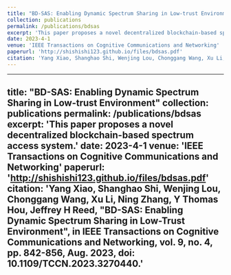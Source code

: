 ```yaml
---
title: "BD-SAS: Enabling Dynamic Spectrum Sharing in Low-trust Environment"
collection: publications
permalink: /publications/bdsas
excerpt: 'This paper proposes a novel decentralized blockchain-based spectrum access system.'
date: 2023-4-1
venue: 'IEEE Transactions on Cognitive Communications and Networking'
paperurl: 'http://shishishi123.github.io/files/bdsas.pdf'
citation: 'Yang Xiao, Shanghao Shi, Wenjing Lou, Chonggang Wang, Xu Li, Ning Zhang, Y Thomas Hou, Jeffrey H Reed, "BD-SAS: Enabling Dynamic Spectrum Sharing in Low-Trust Environment", in IEEE Transactions on Cognitive Communications and Networking, vol. 9, no. 4, pp. 842-856, Aug. 2023, doi: 10.1109/TCCN.2023.3270440.'
---
```


---
title: "BD-SAS: Enabling Dynamic Spectrum Sharing in Low-trust Environment"
collection: publications
permalink: /publications/bdsas
excerpt: 'This paper proposes a novel decentralized blockchain-based spectrum access system.'
date: 2023-4-1
venue: 'IEEE Transactions on Cognitive Communications and Networking'
paperurl: 'http://shishishi123.github.io/files/bdsas.pdf'
citation: 'Yang Xiao, Shanghao Shi, Wenjing Lou, Chonggang Wang, Xu Li, Ning Zhang, Y Thomas Hou, Jeffrey H Reed, "BD-SAS: Enabling Dynamic Spectrum Sharing in Low-Trust Environment", in IEEE Transactions on Cognitive Communications and Networking, vol. 9, no. 4, pp. 842-856, Aug. 2023, doi: 10.1109/TCCN.2023.3270440.'
---

